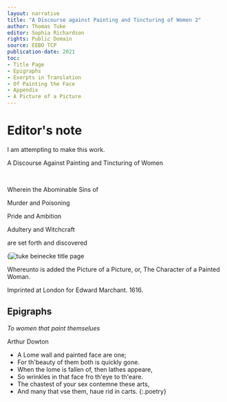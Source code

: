 ```yaml
---
layout: narrative
title: "A Discourse against Painting and Tincturing of Women 2"
author: Thomas Tuke
editor: Sophia Richardson
rights: Public Domain
source: EEBO TCP
publication-date: 2021
toc:
- Title Page
- Epigraphs
- Exerpts in Translation
- Of Painting the Face
- Appendix
- A Picture of a Picture
---
```


# Editor's note

I am attempting to make this work.

<p class="centered larger">A Discourse Against Painting and Tincturing of Women</p>
<br>
<p class="centered large">Wherein the Abominable Sins of</p>

<p class="centered large">Murder and Poisoning</p>

<p class="centered large">Pride and Ambition</p>

<p class="centered large">Adultery and Witchcraft</p>

<p class="centered large">are set forth and discovered</p>

(![tuke beinecke title page](https://user-images.githubusercontent.com/93678367/142236225-97b4a308-0828-47b4-92b6-29727cfc581c.jpg)

<p class="centered">Whereunto is added the Picture of a Picture, or, The Character of a Painted Woman.</p>

<p class="centered small">Imprinted at London for Edward Marchant. 1616.</p>

## Epigraphs 

*To women that paint themselues*

Arthur Dowton

- A Lome wall and painted face are one;
- For th'beauty of them both is quickly gone.
- When the lome is fallen of, then lathes appeare,
- So wrinkles in that face fro th'eye to th'eare.
- The chastest of your sex contemne these arts,
- And many that vse them, haue rid in carts.
{:.poetry}
